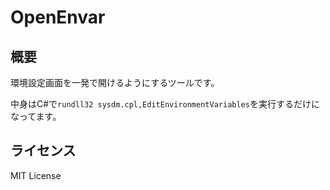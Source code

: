 # OpenEnvar

## 概要

環境設定画面を一発で開けるようにするツールです。

中身はC#で`rundll32 sysdm.cpl,EditEnvironmentVariables`を実行するだけになってます。

## ライセンス

MIT License
